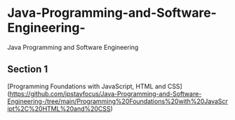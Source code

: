 # Java-Programming-and-Software-Engineering-
Java Programming and Software Engineering 

## Section 1
[Programming Foundations with JavaScript, HTML and CSS] (https://github.com/jpstayfocus/Java-Programming-and-Software-Engineering-/tree/main/Programming%20Foundations%20with%20JavaScript%2C%20HTML%20and%20CSS)
